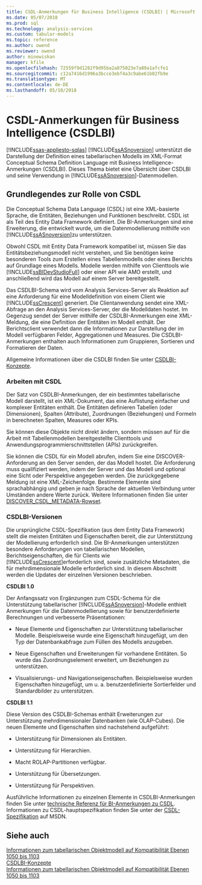 ```yaml
---
title: CSDL-Anmerkungen für Business Intelligence (CSDLBI) | Microsoft Docs
ms.date: 05/07/2018
ms.prod: sql
ms.technology: analysis-services
ms.custom: tabular-models
ms.topic: reference
ms.author: owend
ms.reviewer: owend
author: minewiskan
manager: kfile
ms.openlocfilehash: 72559f9d1282f9d95ba2a875023e7a89a1afcfe1
ms.sourcegitcommit: c12a7416d1996a3bcce3ebf4a3c9abe61b02fb9e
ms.translationtype: MT
ms.contentlocale: de-DE
ms.lasthandoff: 05/10/2018
---
```

# <a name="csdl-annotations-for-business-intelligence-csdlbi"></a>CSDL-Anmerkungen für Business Intelligence (CSDLBI)
[!INCLUDE[ssas-appliesto-sqlas](../../includes/ssas-appliesto-sqlas.md)]
  [!INCLUDE[ssASnoversion](../../includes/ssasnoversion-md.md)] unterstützt die Darstellung der Definition eines tabellarischen Modells im XML-Format Conceptual Schema Definition Language mit Business Intelligence-Anmerkungen (CSDLBI). Dieses Thema bietet eine Übersicht über CSDLBI und seine Verwendung in [!INCLUDE[ssASnoversion](../../includes/ssasnoversion-md.md)]-Datenmodellen.  
  
## <a name="understanding-the-role-of-csdl"></a>Grundlegendes zur Rolle von CSDL  
 Die Conceptual Schema Data Language (CSDL) ist eine XML-basierte Sprache, die Entitäten, Beziehungen und Funktionen beschreibt. CSDL ist als Teil des Entity Data Framework definiert. Die BI-Anmerkungen sind eine Erweiterung, die entwickelt wurde, um die Datenmodellierung mithilfe von [!INCLUDE[ssASnoversion](../../includes/ssasnoversion-md.md)]zu unterstützen.  
  
 Obwohl CSDL mit Entity Data Framework kompatibel ist, müssen Sie das Entitätsbeziehungsmodell nicht verstehen, und Sie benötigen keine besonderen Tools zum Erstellen eines Tabellenmodells oder eines Berichts auf Grundlage eines Modells. Modelle werden mithilfe von Clienttools wie [!INCLUDE[ssBIDevStudioFull](../../includes/ssbidevstudiofull-md.md)] oder einer API wie AMO erstellt, und anschließend wird das Modell auf einem Server bereitgestellt.  
  
 Das CSDLBI-Schema wird vom Analysis Services-Server als Reaktion auf eine Anforderung für eine Modelldefinition von einem Client wie [!INCLUDE[ssCrescent](../../includes/sscrescent-md.md)] generiert. Die Clientanwendung sendet eine XML-Abfrage an den Analysis Services-Server, der die Modelldaten hostet. Im Gegenzug sendet der Server mithilfe der CSDLBI-Anmerkungen eine XML-Meldung, die eine Definition der Entitäten im Modell enthält. Der Berichtsclient verwendet dann die Informationen zur Darstellung der im Modell verfügbaren Felder, Aggregationen und Measures. Die CSDLBI-Anmerkungen enthalten auch Informationen zum Gruppieren, Sortieren und Formatieren der Daten.  
  
 Allgemeine Informationen über die CSDLBI finden Sie unter [CSDLBI-Konzepte](../../analysis-services/tabular-model-programming-compatibility-levels-1050-1103/csdlbi-concepts.md).  
  
### <a name="working-with-csdl"></a>Arbeiten mit CSDL  
 Der Satz von CSDLBI-Anmerkungen, der ein bestimmtes tabellarische Modell darstellt, ist ein XML-Dokument, das eine Auflistung einfacher und komplexer Entitäten enthält. Die Entitäten definieren Tabellen (oder Dimensionen), Spalten (Attribute), Zuordnungen (Beziehungen) und Formeln in berechneten Spalten, Measures oder KPIs.  
  
 Sie können diese Objekte nicht direkt ändern, sondern müssen auf für die Arbeit mit Tabellenmodellen bereitgestellte Clienttools und Anwendungsprogrammierschnittstellen (APIs) zurückgreifen.  
  
 Sie können die CSDL für ein Modell abrufen, indem Sie eine DISCOVER-Anforderung an den Server senden, der das Modell hostet. Die Anforderung muss qualifiziert werden, indem der Server und das Modell und optional eine Sicht oder Perspektive angegeben werden. Die zurückgegebene Meldung ist eine XML-Zeichenfolge. Bestimmte Elemente sind sprachabhängig und geben je nach Sprache der aktuellen Verbindung unter Umständen andere Werte zurück. Weitere Informationen finden Sie unter [DISCOVER_CSDL_METADATA-Rowset](../../analysis-services/schema-rowsets/xml/discover-csdl-metadata-rowset.md).  
  
### <a name="csdlbi-versions"></a>CSDLBI-Versionen  
 Die ursprüngliche CSDL-Spezifikation (aus dem Entity Data Framework) stellt die meisten Entitäten und Eigenschaften bereit, die zur Unterstützung der Modellierung erforderlich sind. Die BI-Anmerkungen unterstützen besondere Anforderungen von tabellarischen Modellen, Berichtseigenschaften, die für Clients wie [!INCLUDE[ssCrescent](../../includes/sscrescent-md.md)]erforderlich sind, sowie zusätzliche Metadaten, die für mehrdimensionale Modelle erforderlich sind. In diesem Abschnitt werden die Updates der einzelnen Versionen beschrieben.  
  
 **CSDLBI 1.0**  
  
 Der Anfangssatz von Ergänzungen zum CSDL-Schema für die Unterstützung tabellarischer [!INCLUDE[ssASnoversion](../../includes/ssasnoversion-md.md)]-Modelle enthielt Anmerkungen für die Datenmodellierung sowie für benutzerdefinierte Berechnungen und verbesserte Präsentationen:  
  
-   Neue Elemente und Eigenschaften zur Unterstützung tabellarischer Modelle. Beispielsweise wurde eine Eigenschaft hinzugefügt, um den Typ der Datenbankabfrage zum Füllen des Modells anzugeben.  
  
-   Neue Eigenschaften und Erweiterungen für vorhandene Entitäten.  So wurde das Zuordnungselement erweitert, um Beziehungen zu unterstützen.  
  
-   Visualisierungs- und Navigationseigenschaften. Beispielsweise wurden Eigenschaften hinzugefügt, um u. a. benutzerdefinierte Sortierfelder und Standardbilder zu unterstützen.  
  
 **CSDLBI 1.1**  
  
 Diese Version des CSDLBI-Schemas enthält Erweiterungen zur Unterstützung mehrdimensionaler Datenbanken (wie OLAP-Cubes). Die neuen Elemente und Eigenschaften sind nachstehend aufgeführt:  
  
-   Unterstützung für Dimensionen als Entitäten.  
  
-   Unterstützung für Hierarchien.  
  
-   Macht ROLAP-Partitionen verfügbar.  
  
-   Unterstützung für Übersetzungen.  
  
-   Unterstützung für Perspektiven.  
  
 Ausführliche Informationen zu einzelnen Elemente in CSDLBI-Anmerkungen finden Sie unter [technische Referenz für BI-Anmerkungen zu CSDL](../../analysis-services/tabular-model-programming-compatibility-levels-1050-1103/conceptual-schema-definition-language-csdl/technical-reference-for-bi-annotations-to-csdl.md). Informationen zu CSDL-hauptspezifikation finden Sie unter der [CSDL-Spezifikation](http://go.microsoft.com/fwlink/?LinkId=205855) auf MSDN.  
  
## <a name="see-also"></a>Siehe auch  
 [Informationen zum tabellarischen Objektmodell auf Kompatibilität Ebenen 1050 bis 1103](../../analysis-services/tabular-model-programming-compatibility-levels-1050-1103/representation/understanding-tabular-object-model-at-levels-1050-through-1103.md)   
 [CSDLBI-Konzepte](../../analysis-services/tabular-model-programming-compatibility-levels-1050-1103/csdlbi-concepts.md)   
 [Informationen zum tabellarischen Objektmodell auf Kompatibilität Ebenen 1050 bis 1103](../../analysis-services/tabular-model-programming-compatibility-levels-1050-1103/representation/understanding-tabular-object-model-at-levels-1050-through-1103.md)  
  
  
